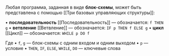 Любая программа, заданная в виде **блок-схемы**, может быть представлена с помощью [[Три базовых управляющих структуры]]:

• **последовательность** [[Последовательность]] — обозначается: `f THEN g`
• **ветвление** [[Ветвление]] — обозначается: `IF p THEN f ELSE g`
• **цикл** [[Цикл]] — обозначается: `WHILE p DO f`

Где
• `f`, `g` — блок-схемы с одним входом и одним выходом
• `р` — условие
• `THEN`, `IF`, `ELSE`, `WHILE`, `DO` — ключевые слова